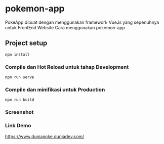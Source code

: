 # pokemon-app
PokeApp dibuat dengan menggunakan framework VueJs yang sepenuhnya untuk FrontEnd Website
Cara menggunakan pokemon-app

## Project setup
```
npm install
```

### Compile dan Hot Reload untuk tahap Development
```
npm run serve
```

### Compile dan minifikasi untuk Production
```
npm run build
```

### Screenshot

###  Link Demo
https://www.duniapoke.duniadev.com/
